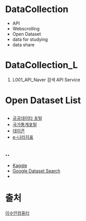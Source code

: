 # DataCollection

* API
* Webscrolling
* Open Dataset
* data for studying
* data share

# DataCollection_L

1. L001_API_Naver 검색 API Service






# Open Dataset List
## 
* [공공데이타 포털](https://www.data.go.kr/)
* [국가통계포털](https://kosis.kr/index/index.do)
* [데이콘](https://dacon.io/)
* [e-나라지표](https://www.index.go.kr/main.do?cate=1)

## ..
* [Kaggle](https://www.kaggle.com/)
* [Google Dataset Search](https://datasetsearch.research.google.com/)
* 




# 출처

[이수안컴퓨터](https://www.youtube.com/playlist?list=PL7ZVZgsnLwEFbtQ9LkKkzTBRDkEz3YHsQ)
